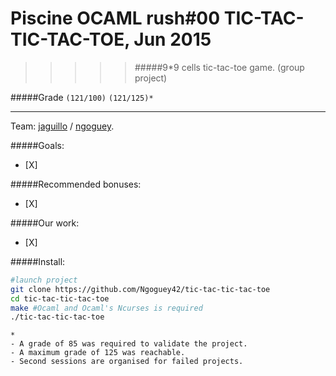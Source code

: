 # Piscine OCAML rush#00 TIC-TAC-TIC-TAC-TOE, Jun 2015
>>>>> #####9*9 cells tic-tac-toe game. (group project)

#####Grade ``(121/100)`` ``(121/125)*``
--------  -----------------------

Team: [jaguillo](https://github.com/Julow) / [ngoguey](https://github.com/Ngoguey42).
<BR>

#####Goals:
- [X] 

#####Recommended bonuses:
- [X] 

#####Our work:
- [X] 

#####Install:

```sh
#launch project
git clone https://github.com/Ngoguey42/tic-tac-tic-tac-toe
cd tic-tac-tic-tac-toe
make #Ocaml and Ocaml's Ncurses is required
./tic-tac-tic-tac-toe
```

```
*
- A grade of 85 was required to validate the project.
- A maximum grade of 125 was reachable.
- Second sessions are organised for failed projects.
```
